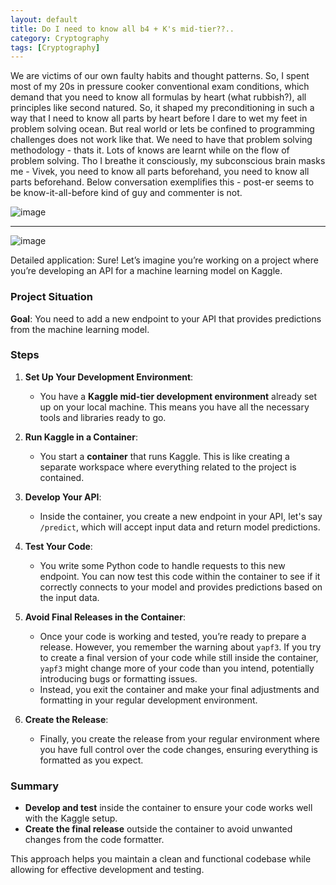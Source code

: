 ```yaml
---
layout: default
title: Do I need to know all b4 + K's mid-tier??..
category: Cryptography
tags: [Cryptography]
---
```


We are victims of our own faulty habits and thought patterns. So, I spent most of my 20s in pressure cooker conventional exam conditions, which demand that you need to know all formulas by heart (what rubbish?), all principles like second natured. So, it shaped my preconditioning in such a way that I need to know all parts by heart before I dare to wet my feet in problem solving ocean. 
     But real world or lets be confined to programming challenges does not work like that. We need to have that problem solving methodology - thats it. Lots of knows are learnt while on the flow of problem solving. Tho I breathe it consciously, my subconscious brain masks me - Vivek, you need to know all parts beforehand, you need to know all parts beforehand.
    Below conversation exemplifies this - post-er seems to be know-it-all-before kind of guy and commenter is not.
    
![image](https://github.com/user-attachments/assets/e10752ee-bbde-478a-bc96-397f9880b849)

---

![image](https://github.com/user-attachments/assets/693010cc-33cb-4b31-bb64-36a07355cb1b)

Detailed application:
Sure! Let’s imagine you’re working on a project where you’re developing an API for a machine learning model on Kaggle.

### Project Situation

**Goal**: You need to add a new endpoint to your API that provides predictions from the machine learning model.

### Steps

1. **Set Up Your Development Environment**:
   - You have a **Kaggle mid-tier development environment** already set up on your local machine. This means you have all the necessary tools and libraries ready to go.

2. **Run Kaggle in a Container**:
   - You start a **container** that runs Kaggle. This is like creating a separate workspace where everything related to the project is contained.

3. **Develop Your API**:
   - Inside the container, you create a new endpoint in your API, let's say `/predict`, which will accept input data and return model predictions.

4. **Test Your Code**:
   - You write some Python code to handle requests to this new endpoint. You can now test this code within the container to see if it correctly connects to your model and provides predictions based on the input data.

5. **Avoid Final Releases in the Container**:
   - Once your code is working and tested, you’re ready to prepare a release. However, you remember the warning about `yapf3`. If you try to create a final version of your code while still inside the container, `yapf3` might change more of your code than you intend, potentially introducing bugs or formatting issues.
   - Instead, you exit the container and make your final adjustments and formatting in your regular development environment.

6. **Create the Release**:
   - Finally, you create the release from your regular environment where you have full control over the code changes, ensuring everything is formatted as you expect.

### Summary
- **Develop and test** inside the container to ensure your code works well with the Kaggle setup.
- **Create the final release** outside the container to avoid unwanted changes from the code formatter.

This approach helps you maintain a clean and functional codebase while allowing for effective development and testing.
